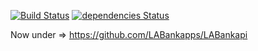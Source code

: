 [![Build Status](https://travis-ci.org/FabienGreard/kitapi.svg?branch=master)](https://travis-ci.org/FabienGreard/kitapi)
[![dependencies Status](https://david-dm.org/FabienGreard/kitapi/status.svg)](https://david-dm.org/FabienGreard/kitapi)

Now under => https://github.com/LABankapps/LABankapi
